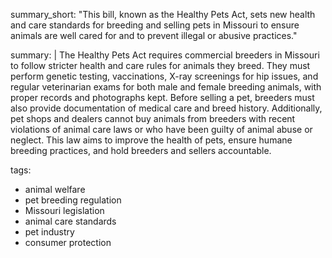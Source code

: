 summary_short: "This bill, known as the Healthy Pets Act, sets new health and care standards for breeding and selling pets in Missouri to ensure animals are well cared for and to prevent illegal or abusive practices."

summary: |
  The Healthy Pets Act requires commercial breeders in Missouri to follow stricter health and care rules for animals they breed. They must perform genetic testing, vaccinations, X-ray screenings for hip issues, and regular veterinarian exams for both male and female breeding animals, with proper records and photographs kept. Before selling a pet, breeders must also provide documentation of medical care and breed history. Additionally, pet shops and dealers cannot buy animals from breeders with recent violations of animal care laws or who have been guilty of animal abuse or neglect. This law aims to improve the health of pets, ensure humane breeding practices, and hold breeders and sellers accountable.

tags:
  - animal welfare
  - pet breeding regulation
  - Missouri legislation
  - animal care standards
  - pet industry
  - consumer protection
